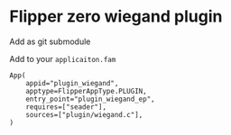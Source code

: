 # Flipper zero wiegand plugin

Add as git submodule


Add to your `applicaiton.fam`
```
App(
    appid="plugin_wiegand",
    apptype=FlipperAppType.PLUGIN,
    entry_point="plugin_wiegand_ep",
    requires=["seader"],
    sources=["plugin/wiegand.c"],
)
```
